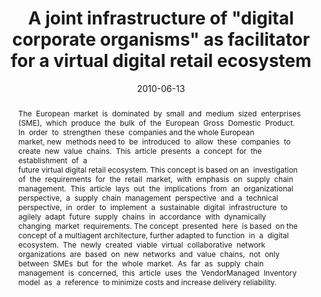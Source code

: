 ---
abstract: The  European  market  is  dominated  by  small  and   medium  sized  enterprises 
  (SME),  which  produce  the  bulk  of  the   European  Gross  Domestic  Product. 
  In  order  to  strengthen  these   companies and the whole European  market, new 
  methods need to   be  introduced  to  allow  these  companies  to  create  new 
  value   chains.  This  article  presents  a  concept  for  the  establishment  of 
  a   future virtual digital retail ecosystem. This concept is based on an   investigation 
  of  the  requirements  for  the  retail  market,  with   emphasis  on  supply  chain 
  management.  This  article  lays  out  the   implications  from  an  organizational 
  perspective,  a  supply  chain   management  perspective  and  a  technical  perspective, 
  in  order  to   implement  a  sustainable  digital  infrastructure  to  agilely 
  adapt   future  supply  chains  in  accordance  with  dynamically  changing   market 
  requirements. The concept  presented  here  is based  on the   concept of a multi­agent architecture, further adapted to function   in 
  a  digital  ecosystem.  The  newly  created  viable  virtual   collaborative  network 
  organizations  are  based  on  new  networks   and  value  chains,  not  only  between 
  SMEs  but  for  the  whole   market.  As  far  as  supply  chain  management  is 
  concerned,  this   article  uses  the  Vendor­Managed  Inventory  model  as  a 
  reference   to minimize costs and increase delivery reliability.
authors:
- Paul Pöltner
- Thomas Grechenig
date: '2010-06-13'
featured: false
links:
- name: Publik
  url: https://publik.tuwien.ac.at/showentry.php?ID=193397&lang=2
publication: 'Vortrag: 4th IEEE International Conference on Digital Ecosystems and
  Technologies (IEEE DEST 2010), Dubai; 13.06.2010 - 16.06.2010; in: "Proceedings
  of the 4th IEEE International Conference on Digital Ecosystems and Technologies",
  IEEE, (2010), ISBN: 978-1-4244-5553-9; S. 327 - 332'
publication_types:
- '1'
publishDate: '2010-06-13'
title: A joint infrastructure of "digital corporate organisms" as facilitator for
  a virtual digital retail ecosystem
url_pdf: ''
---